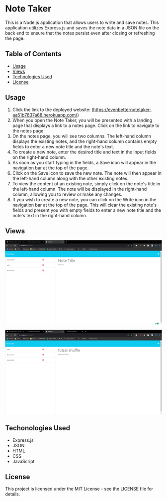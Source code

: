# Note Taker

This is a Node.js application that allows users to write and save notes. This application utilizes Express.js and saves the note data in a JSON file on the back end to ensure that the notes persist even after closing or refreshing the page.

## Table of Contents

- [Usage](#usage)
- [Views](#views)
- [Technologies Used](#technologies-used)
- [License](#license)

## Usage

1. Click the link to the deployed website: (https://evenbetternotetaker-aa51b7837a68.herokuapp.com/)
2. When you open the Note Taker, you will be presented with a landing page that displays a link to a notes page. Click on the link to navigate to the notes page.
3. On the notes page, you will see two columns. The left-hand column displays the existing notes, and the right-hand column contains empty fields to enter a new note title and the note's text.
4. To create a new note, enter the desired title and text in the input fields on the right-hand column.
5. As soon as you start typing in the fields, a Save icon will appear in the navigation bar at the top of the page.
6. Click on the Save icon to save the new note. The note will then appear in the left-hand column along with the other existing notes.
7. To view the content of an existing note, simply click on the note's title in the left-hand column. The note will be displayed in the right-hand column, allowing you to review or make any changes.
8. If you wish to create a new note, you can click on the Write icon in the navigation bar at the top of the page. This will clear the existing note's fields and present you with empty fields to enter a new note title and the note's text in the right-hand column.

## Views

![Alt text](./public/assets/image.png)

![Alt text](./public/assets/image2.png)

## Techonologies Used

- Express.js
- JSON
- HTML
- CSS
- JavaScript

## License

This project is licensed under the MIT License - see the LICENSE file for details.